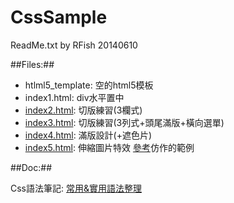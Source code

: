 CssSample
=========
 
ReadMe.txt
by RFish 20140610

##Files:##
 
* htlml5_template: 空的html5模板
* index1.html:  div水平置中
* [index2.html](http://m6fish.github.io/CssSample/index2.html):  切版練習(3欄式)
* [index3.html](http://m6fish.github.io/CssSample/index3.html):  切版練習(3列式+頭尾滿版+橫向選單)
* [index4.html](http://m6fish.github.io/CssSample/index4.html):  滿版設計(+遮色片)
* [index5.html](http://m6fish.github.io/CssSample/index5.html):  伸縮圖片特效
    [參考](http://thecodeplayer.com/walkthrough/make-an-accordian-style-slider-in-css3)仿作的範例

##Doc:##

   Css語法筆記: [常用&實用語法整理](http://m6fish.github.io/CssSample/css%E8%AA%9E%E6%B3%95%E7%AD%86%E8%A8%98.txt)
  
